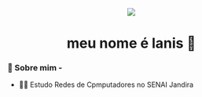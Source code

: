 <div align="center">
<img src="https://www.google.com/search?q=san+ateez+desktop&sca_esv=577157151&rlz=1C1SQJL_pt-BRBR1057BR1057&tbm=isch&sxsrf=AM9HkKmLgDlPO6qzvuwoe63m48ZB3sou8A:1698410137825&source=lnms&sa=X&ved=2ahUKEwigqcrnnpaCAxUnrpUCHWFaBLIQ_AUoAXoECAIQAw&biw=1920&bih=931&dpr=1#imgrc=ZXH7AaftBB88gM">
</div>

<h1 align="center"> meu nome é lanis 🌊 </h1>

### 🌺 Sobre mim - 
- 👩‍💻 Estudo Redes de Cpmputadores no SENAI Jandira 

<div align="center">
</div>
